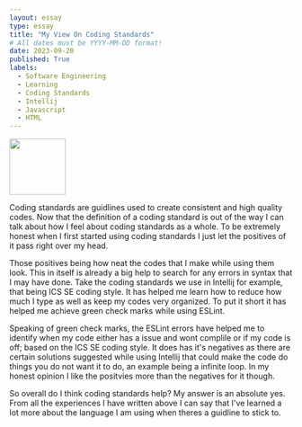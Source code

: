 ```yaml
---
layout: essay
type: essay
title: "My View On Coding Standards"
# All dates must be YYYY-MM-DD format!
date: 2023-09-20
published: True
labels:
  - Software Engineering
  - Learning
  - Coding Standards
  - Intellij
  - Javascript
  - HTML
---
```


<img width="100px" class="rounded float-start pe-4" src="..img/istockphoto-1302931657-612x612.jpg">

Coding standards are guidlines used to create consistent and high quality codes. 
Now that the definition of a coding standard is out of the way I can talk about 
how I feel about coding standards as a whole. To be extremely honest when I first
started using coding standards I just let the positives of it pass right over my
head. 

Those positives being how neat the codes that I make while using them look. This 
in itself is already a big help to search for any errors in syntax that I may have 
done. Take the coding standards we use in Intellij for example, that being ICS SE 
coding style. It has helped me learn how to reduce how much I type as well as keep 
my codes very organized. To put it short it has helped me achieve green check marks
while using ESLint.

Speaking of green check marks, the ESLint errors have helped me to identify when my 
code either has a issue and wont complile or if my code is off; based on the ICS SE 
coding style. It does has it's negatives as there are certain solutions suggested 
while using Intellij that could make the code do things you do not want it to do, 
an example being a infinite loop. In my honest opinion I like the positvies more than
the negatives for it though.

So overall do I think coding standards help? My answer is an absolute yes. From all the
experiences I have written above I can say that I've learned a lot more about the 
language I am using when theres a guidline to stick to. 
